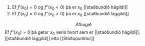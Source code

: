 1. Ef $f'(x_0) = 0$ og $f''(x_0 < 0)$ þá er $x_0$ [[staðbundið hágildi]]
2. Ef $f'(x_0) = 0$ og $f''(x_0 > 0)$ þá er $x_0$ [[staðbundið lággildi]]

$$Athugið$$
Ef $f''(x_0) = 0$ þá getur $x_0$ verið hvort sem er [[staðbundið hágildi]], [[staðbundið lággildi]] eða [[Stöðupunktur]]